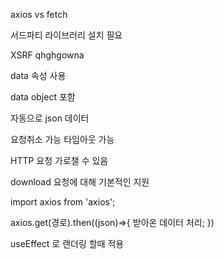 axios vs fetch

서드파티 라이브러리 설치 필요

XSRF qhghgowna

data 속성 사용

data object 포함

자동으로 json 데이터 

요청취소 가능 타임아웃 가능

HTTP 요청 가로챌 수 있음

download 요청에 대해 기본적인 지원



import axios from 'axios';

axios.get(경로).then((json)=>{
  받아온 데이터 처리;
})


useEffect 로 랜더링 할때 적용
